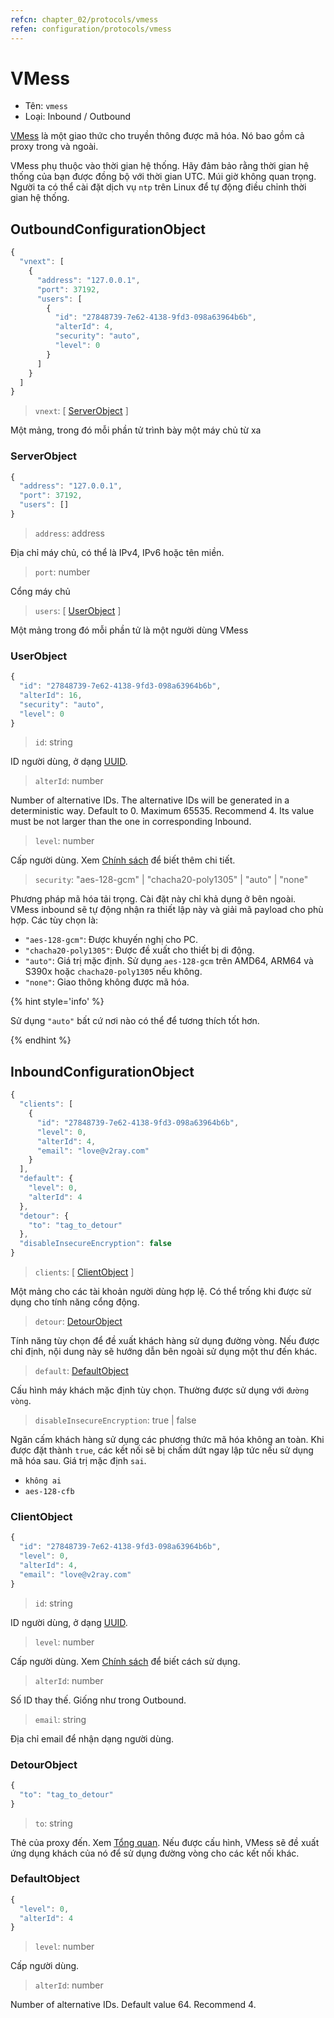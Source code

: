 ```yaml
---
refcn: chapter_02/protocols/vmess
refen: configuration/protocols/vmess
---
```


# VMess

* Tên: `vmess`
* Loại: Inbound / Outbound

[VMess](https://www.v2ray.com/eng/protocols/vmess.html) là một giao thức cho truyền thông được mã hóa. Nó bao gồm cả proxy trong và ngoài.

VMess phụ thuộc vào thời gian hệ thống. Hãy đảm bảo rằng thời gian hệ thống của bạn được đồng bộ với thời gian UTC. Múi giờ không quan trọng. Người ta có thể cài đặt dịch vụ `ntp` trên Linux để tự động điều chỉnh thời gian hệ thống.

## OutboundConfigurationObject

```javascript
{
  "vnext": [
    {
      "address": "127.0.0.1",
      "port": 37192,
      "users": [
        {
          "id": "27848739-7e62-4138-9fd3-098a63964b6b",
          "alterId": 4,
          "security": "auto",
          "level": 0
        }
      ]
    }
  ]
}
```

> `vnext`: \[ [ServerObject](#serverobject) \]

Một mảng, trong đó mỗi phần tử trình bày một máy chủ từ xa

### ServerObject

```javascript
{
  "address": "127.0.0.1",
  "port": 37192,
  "users": []
}
```

> `address`: address

Địa chỉ máy chủ, có thể là IPv4, IPv6 hoặc tên miền.

> `port`: number

Cổng máy chủ

> `users`: \[ [UserObject](#userobject) \]

Một mảng trong đó mỗi phần tử là một người dùng VMess

### UserObject

```javascript
{
  "id": "27848739-7e62-4138-9fd3-098a63964b6b",
  "alterId": 16,
  "security": "auto",
  "level": 0
}
```

> `id`: string

ID người dùng, ở dạng [UUID](https://en.wikipedia.org/wiki/Universally_unique_identifier).

> `alterId`: number

Number of alternative IDs. The alternative IDs will be generated in a deterministic way. Default to 0. Maximum 65535. Recommend 4. Its value must be not larger than the one in corresponding Inbound.

> `level`: number

Cấp người dùng. Xem [Chính sách](../policy.md) để biết thêm chi tiết.

> `security`: "aes-128-gcm" | "chacha20-poly1305" | "auto" | "none"

Phương pháp mã hóa tải trọng. Cài đặt này chỉ khả dụng ở bên ngoài. VMess inbound sẽ tự động nhận ra thiết lập này và giải mã payload cho phù hợp. Các tùy chọn là:

* `"aes-128-gcm"`: Được khuyến nghị cho PC.
* `"chacha20-poly1305"`: Được đề xuất cho thiết bị di động.
* `"auto"`: Giá trị mặc định. Sử dụng `aes-128-gcm` trên AMD64, ARM64 và S390x hoặc `chacha20-poly1305` nếu không.
* `"none"`: Giao thông không được mã hóa.

{% hint style='info' %}

Sử dụng `"auto"` bất cứ nơi nào có thể để tương thích tốt hơn.

{% endhint %}

## InboundConfigurationObject

```javascript
{
  "clients": [
    {
      "id": "27848739-7e62-4138-9fd3-098a63964b6b",
      "level": 0,
      "alterId": 4,
      "email": "love@v2ray.com"
    }
  ],
  "default": {
    "level": 0,
    "alterId": 4
  },
  "detour": {
    "to": "tag_to_detour"
  },
  "disableInsecureEncryption": false
}
```

> `clients`: \[ [ClientObject](#clientobject) \]

Một mảng cho các tài khoản người dùng hợp lệ. Có thể trống khi được sử dụng cho tính năng cổng động.

> `detour`: [DetourObject](#detourobject)

Tính năng tùy chọn để đề xuất khách hàng sử dụng đường vòng. Nếu được chỉ định, nội dung này sẽ hướng dẫn bên ngoài sử dụng một thư đến khác.

> `default`: [DefaultObject](#defaultobject)

Cấu hình máy khách mặc định tùy chọn. Thường được sử dụng với `đường vòng`.

> `disableInsecureEncryption`: true | false

Ngăn cấm khách hàng sử dụng các phương thức mã hóa không an toàn. Khi được đặt thành `true`, các kết nối sẽ bị chấm dứt ngay lập tức nếu sử dụng mã hóa sau. Giá trị mặc định `sai`.

* `không ai`
* `aes-128-cfb`

### ClientObject

```javascript
{
  "id": "27848739-7e62-4138-9fd3-098a63964b6b",
  "level": 0,
  "alterId": 4,
  "email": "love@v2ray.com"
}
```

> `id`: string

ID người dùng, ở dạng [UUID](https://en.wikipedia.org/wiki/Universally_unique_identifier).

> `level`: number

Cấp người dùng. Xem [Chính sách](../policy.md) để biết cách sử dụng.

> `alterId`: number

Số ID thay thế. Giống như trong Outbound.

> `email`: string

Địa chỉ email để nhận dạng người dùng.

### DetourObject

```javascript
{
  "to": "tag_to_detour"
}
```

> `to`: string

Thẻ của proxy đến. Xem [Tổng quan](../protocols.md). Nếu được cấu hình, VMess sẽ đề xuất ứng dụng khách của nó để sử dụng đường vòng cho các kết nối khác.

### DefaultObject

```javascript
{
  "level": 0,
  "alterId": 4
}
```

> `level`: number

Cấp người dùng.

> `alterId`: number

Number of alternative IDs. Default value 64. Recommend 4.
